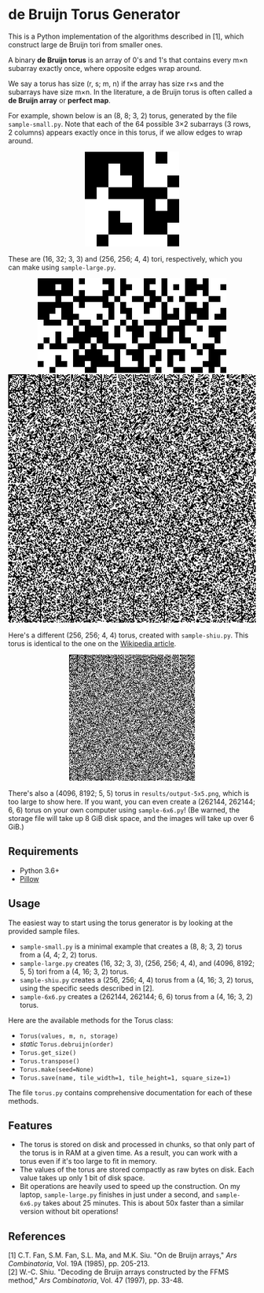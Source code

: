 # de Bruijn Torus Generator
This is a Python implementation of the algorithms described in [1], which construct large de Bruijn tori from smaller ones.

A binary **de Bruijn torus** is an array of 0's and 1's that contains every m&times;n subarray exactly once, where opposite edges wrap around.

We say a torus has size (r, s; m, n) if the array has size r&times;s and the subarrays have size m&times;n. In the literature, a de Bruijn torus is often called a **de Bruijn array** or **perfect map**.

For example, shown below is an (8, 8; 3, 2) torus, generated by the file `sample-small.py`. Note that each of the 64 possible 3&times;2 subarrays (3 rows, 2 columns) appears exactly once in this torus, if we allow edges to wrap around.
<p align="center">
  <img src="results/output-3x2.png">
</p>

These are (16, 32; 3, 3) and (256, 256; 4, 4) tori, respectively, which you can make using `sample-large.py`.
<p align="center">
  <img src="results/output-3x3.png">
  <img src="results/output-4x4.png">
</p>

Here's a different (256, 256; 4, 4) torus, created with `sample-shiu.py`. This torus is identical to the one on the [Wikipedia article](https://en.wikipedia.org/wiki/De_Bruijn_torus).
<p align="center">
  <img src="results/output-shiu.png">
</p>

There's also a (4096, 8192; 5, 5) torus in `results/output-5x5.png`, which is too large to show here. If you want, you can even create a (262144, 262144; 6, 6) torus on your own computer using `sample-6x6.py`! (Be warned, the storage file will take up 8 GiB disk space, and the images will take up over 6 GiB.)

## Requirements
* Python 3.6+
* [Pillow](https://pypi.org/project/Pillow/)

## Usage
The easiest way to start using the torus generator is by looking at the provided sample files.
* `sample-small.py` is a minimal example that creates a (8, 8; 3, 2) torus from a (4, 4; 2, 2) torus.
* `sample-large.py` creates (16, 32; 3, 3), (256, 256; 4, 4), and (4096, 8192; 5, 5) tori from a (4, 16; 3, 2) torus.
* `sample-shiu.py` creates a (256, 256; 4, 4) torus from a (4, 16; 3, 2) torus, using the specific seeds described in [2].
* `sample-6x6.py` creates a (262144, 262144; 6, 6) torus from a (4, 16; 3, 2) torus.

Here are the available methods for the Torus class:
* `Torus(values, m, n, storage)`
* *static* `Torus.debruijn(order)`
* `Torus.get_size()`
* `Torus.transpose()`
* `Torus.make(seed=None)`
* `Torus.save(name, tile_width=1, tile_height=1, square_size=1)`

The file `torus.py` contains comprehensive documentation for each of these methods.

## Features
* The torus is stored on disk and processed in chunks, so that only part of the torus is in RAM at a given time. As a result, you can work with a torus even if it's too large to fit in memory.
* The values of the torus are stored compactly as raw bytes on disk. Each value takes up only 1 bit of disk space.
* Bit operations are heavily used to speed up the construction. On my laptop, `sample-large.py` finishes in just under a second, and `sample-6x6.py` takes about 25 minutes. This is about 50x faster than a similar version without bit operations!

## References
[1] C.T. Fan, S.M. Fan, S.L. Ma, and M.K. Siu. "On de Bruijn arrays," *Ars Combinatoria*, Vol. 19A (1985), pp. 205-213.
<br>
[2] W.-C. Shiu. "Decoding de Bruijn arrays constructed by the FFMS method," *Ars Combinatoria*, Vol. 47 (1997), pp. 33-48.
